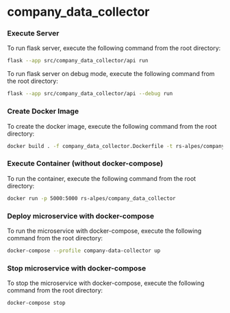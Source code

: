 # company_data_collector


### Execute Server

To run flask server, execute the following command from the root directory:

```bash
flask --app src/company_data_collector/api run
```

To run flask server on debug mode, execute the following command from the root directory:

```bash
flask --app src/company_data_collector/api --debug run
```


### Create Docker Image

To create the docker image, execute the following command from the root directory:

```bash
docker build . -f company_data_collector.Dockerfile -t rs-alpes/company_data_collector
```


### Execute Container (without docker-compose)

To run the container, execute the following command from the root directory:

```bash
docker run -p 5000:5000 rs-alpes/company_data_collector
```


### Deploy microservice with docker-compose

To run the microservice with docker-compose, execute the following command from the root directory:

```bash
docker-compose --profile company-data-collector up
```


### Stop microservice with docker-compose

To stop the microservice with docker-compose, execute the following command from the root directory:

```bash
docker-compose stop
```
